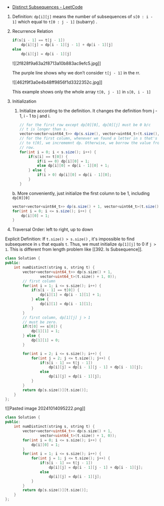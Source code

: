- [Distinct Subsequences - LeetCode](https://leetcode.com/problems/distinct-subsequences/description/)

1. Definition: `dp[i][j]` means the number of subsequences of `s[0 : i - 1]` which equal to `t[0 : j - 1]` (subarry) .
2. Recurrence Relation
    
    ```cpp
    if(s[i - 1] == t[j - 1]) 
		dp[i][j] = dp[i - 1][j - 1] + dp[i - 1][j]
    else
		dp[i][j] = dp[i - 1][j]
    ```
    
    ![[2f828f9a63a2f8713a10b883ac9efc5.jpg]]
    
    The purple line shows why we don’t consider `t[j - 1]` in the rr.
    
    ![[462f9f3a0e4b48ff9856f1d3322352c.jpg]]
    
    This example shows only the whole array `t[0, j - 1]` in `s[0, i - 1]`
    
3. Initialization
    
    1. Initialize according to the definition. It changes the definition from j - 1, i - 1 to j and i. 
        
        ```Java
        // for the first row except dp[0][0], dp[0][j] must be 0 b/c
        // t is longer than s.
        vector<vector<uint64_t>> dp(s.size(), vector<uint64_t>(t.size(), 0));
        // for the first column, whenever we found a letter in s that's equal
        // to t[0], we incrememnt dp. Otherwise, we borrow the value from last
        // row. 
        for(int i = 0; i < s.size(); i++) {
            if(s[i] == t[0]) {
                if(i == 0) dp[i][0] = 1;
                else dp[i][0] = dp[i - 1][0] + 1;
            } else {
                if(i > 0) dp[i][0] = dp[i - 1][0];
            }
        }
        ```
        
    
    b. More conveniently, just initialize the first column to be 1, including `dp[0][0]`
    
    ```Java
    vector<vector<uint64_t>> dp(s.size() + 1, vector<uint64_t>(t.size() + 1, 0));
    for(int i = 0; i <= s.size(); i++) {
        dp[i][0] = 1;
    }
    ```
    
4. Traversal Order: left to right, up to down

Explicit Definition: If `t.size() > s.size()` , it's impossible to find subsequence in `s` that equals `t`. Thus, we must initialize `dp[1][j]` to 0 if `j > 1`. This is different from length problem like [[392. Is Subsequence]]. 

```cpp
class Solution {
public:
    int numDistinct(string s, string t) {
        vector<vector<uint64_t>> dp(s.size() + 1, 
                vector<uint64_t>(t.size() + 1, 0));
        // first column
        for(int i = 1; i <= s.size(); i++) {
            if(s[i - 1] == t[0]) {
                dp[i][1] = dp[i - 1][1] + 1;
            } else {
                dp[i][1] = dp[i - 1][1];
            }
        }
        // first column, dp[1][j] j > 1 
        // must be zero. 
        if(t[0] == s[0]) {
            dp[1][1] = 1;
        } else {
            dp[1][1] = 0;
        }

        for(int i = 2; i <= s.size(); i++) {
            for(int j = 2; j <= t.size(); j++) {
                if(s[i - 1] == t[j - 1])
                    dp[i][j] = dp[i - 1][j - 1] + dp[i - 1][j];
                else
                    dp[i][j] = dp[i - 1][j];
            }
        }
        return dp[s.size()][t.size()];
    }
};
```

![[Pasted image 20241014095222.png]]

```C++
class Solution {
public:
    int numDistinct(string s, string t) {
        vector<vector<uint64_t>> dp(s.size() + 1, 
                vector<uint64_t>(t.size() + 1, 0));
        for(int i = 0; i <= s.size(); i++) {
            dp[i][0] = 1;
        }
        for(int i = 1; i <= s.size(); i++) {
            for(int j = 1; j <= t.size(); j++) {
                if(s[i - 1] == t[j - 1])
                    dp[i][j] = dp[i - 1][j - 1] + dp[i - 1][j];
                else
                    dp[i][j] = dp[i - 1][j];
            }
        }
        return dp[s.size()][t.size()];
    }
};
```